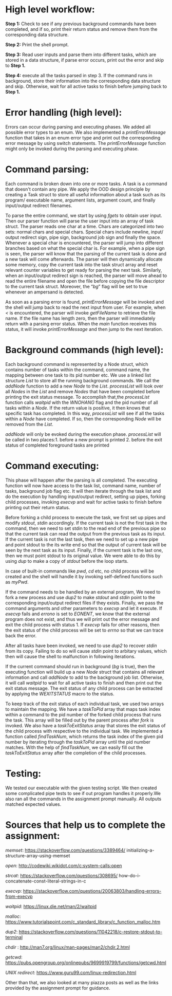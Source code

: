 # High level workflow:

**Step 1:** Check to see if any previous background commands have been completed,
and if so, print their return status and remove them from the corresponding
data structure.

**Step 2:** Print the shell prompt.

**Step 3:** Read user inputs and parse them into different tasks, which are stored
in a data structure, if parse error occurs, print out the error and skip to
**Step 1.**

**Step 4:** execute all the tasks parsed in step 3. If the command runs in
background, store their information into the corresponding data structure and
skip. Otherwise, wait for all active tasks to finish before jumping back to
**Step 1.**

# Error handling (high level):

Errors can occur during parsing and executing phases. We added all possible
error types to an enum. We also implemented a _printErrorMessage_ function
that takes in an enum error type and print out the corresponding error message
by using switch statements. The _printErrorMessage_ function might only be
invoked during the parsing and executing phase.

# Command parsing:

Each command is broken down into one or more tasks. A task is a command that
doesn't contain any pipe. We apply the OOD design principle by creating a Task
struct to store all useful information about a task such as its program/
executable name, argument lists, argument count, and finally input/output
redirect filenames.

To parse the entire command, we start by using _fgets_ to obtain user input.
Then our parser function will parse the user input into an array of task
struct. The parser reads one char at a time. Chars are categorized into two
sets: normal chars and special chars. Special chars include newline, input/
output redirect sign, pipe sign, background job sign and finally the space.
Whenever a special char is encountered, the parser will jump into different
branches based on what the special char is. For example, when a pipe sign is
seen, the parser will know that the parsing of the current task is done and a
new task will come afterwards. The parser will then dynamically allocate some
memory, copy the current task into the task struct array and reset relevant
counter variables to get ready for parsing the next task. Similarly, when an
input/output redirect sign is reached, the parser will move ahead to read the
entire filename and open the file before copying the file descriptor to the
current task struct. Moreover, the “_bg_” flag will be set to true whenever an
ampersand is detected.

As soon as a parsing error is found, _printErrorMessage_ will be invoked and
the shell will jump back to read the next input from user. For example, when
_<_ is encountered, the parser will invoke _getFileName_ to retrieve the file
name. If the file name has length zero, then the parser will immediately
return with a parsing error status. When the _main_ function receives
this status, it will invoke _printErrorMessage_ and then jump to the next
iteration.

# Background commands (high level):

Each background command is represented by a Node struct, which contains number
of tasks within the command, command name, the mapping between one task to its
pid number etc. We use a linked list structure _List_ to store all the running
background commands. We call the _addNode_ function to add a new _Node_ to the
_List_. _processList_ will look over all _Nodes_ in the _List_ and remove
_Nodes_ that have been completed before printing the exit status message. To
accomplish that,the _processList_ function calls _waitpid_ with the _WNOHANG_
flag and the pid number of all tasks within a _Node_. If the return value is
positive, it then knows that specific task has completed. In this way,
_processList_ will see if all the tasks within a _Node_ have completed. If so,
then the corresponding _Node_ will be removed from the _List_.

_addNode_ will only be evoked during the execution phase. _processList_ will
be called in two places:1. before a new prompt is printed 2. before the exit
status of completed foreground tasks are printed

# Command executing:

This phase will happen after the parsing is all completed. The executing
function will now have access to the task list, command name, number of tasks,
background job flag etc. It will then iterate through the task list and do the
execution by handling input/output redirect, setting up pipes, forking child
processes, invoking _execvp_ and wait for active tasks to finish before
printing out their return status.

Before forking a child process to execute the task, we first set up pipes and
modify _stdout_, _stdin_ accordingly. If the current task is not the first
task in the command, then we need to set stdin to the read end of the previous
pipe so that the current task can read the output from the previous task as its
input. If the current task is not the last task, then we need to set up a new
pipe and point stdout to the its write end so that the output of current task
will be seen by the next task as its input. Finally, if the current task is
the last one, then we must point stdout to its original value. We were able
to do this by using _dup_ to make a copy of _stdout_ before the loop starts.

In case of built-in commands like _pwd_, _cd_ etc, no child process will be
created and the shell will handle it by invoking self-defined functions
such as _myPwd_.

If the command needs to be handled by an external program, We need to fork a
new process and use _dup2_ to make _stdout_ and _stdin_ point to the
corresponding input/output redirect files if they exists. Finally, we pass the
command arguments and other parameters to _execvp_ and let it execute. If
_execvp_ fails and _errono_ is set to _EONENT_, we know that the external
program does not exist, and thus we will print out the error message and exit
the child process with status 1. If _execvp_ fails for other reasons, then the
exit status of the child process will be set to _errno_ so that we can trace
back the error.

After all tasks have been invoked, we need to use _dup2_ to recover _stdin_
from its copy. Failing to do so will cause _stdin_ point to arbitary values,
which then will cause the shell to malfunction in following iterations.

If the current command should run in background (_bg_ is true), then the
executing function will build up a new _Node_ struct that contains all relevant
information and call _addNode_ to add to the background job list. Otherwise,
it will call _waitpid_ to wait for all active tasks to finish and then print
out the exit status message. The exit status of any child process can be
extracted by applying the _WEXITSTATUS_ macro to the status.

To keep track of the exit status of each individual task, we used two arrays
to maintain the mapping. We have a _taskToPid_ array that maps task index
within a command to the pid number of the forked child process that runs the
task. This array will be filled out by the parent process after _fork_ is
invoked. We also have a _taskToExitStatus_ array that stores the exit
status of the child process with respective to the individual task. We
implemented a function called _findTaskNum_, which returns the task index of
the given pid number by iterating through the _taskToPid_ array until the pid
number matches. With the help of _findTaskNum_, we can easily fill out the
_taskToExitStatus_ array after the completion of the child processes.

# Testing:

We tested our executable with the given testing script. We then created some
complicated pipe tests to see if out program handles it properly.We also ran
all the commands in the assignment prompt manually. All outputs matched
expected values.

# Sources that help us to complete the assignment:

_memset_:
https://stackoverflow.com/questions/3389464/
initializing-a-structure-array-using-memset

_open_:
http://codewiki.wikidot.com/c:system-calls:open

_strcat_:
https://stackoverflow.com/questions/308695/
how-do-i-concatenate-const-literal-strings-in-c

_execvp_:
https://stackoverflow.com/questions/20063803/handling-errors-from-execvp

_waitpid_:
https://linux.die.net/man/2/waitpid

_malloc_:
https://www.tutorialspoint.com/c_standard_library/c_function_malloc.htm

_dup2_:
https://stackoverflow.com/questions/11042218/c-restore-stdout-to-terminal

_chdir_ :
http://man7.org/linux/man-pages/man2/chdir.2.html

_getcwd_:
https://pubs.opengroup.org/onlinepubs/9699919799/functions/getcwd.html

_UNIX redirect_:
https://www.guru99.com/linux-redirection.html

Other than that, we also looked at many piazza posts as well as the links
provided by the assignment prompt for guidance.
